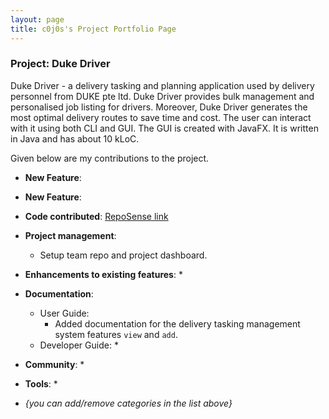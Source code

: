 ```yaml
---
layout: page
title: c0j0s's Project Portfolio Page
---
```


### Project: Duke Driver

Duke Driver - a delivery tasking and planning application used by delivery personnel from DUKE pte ltd. Duke Driver provides bulk management and personalised job listing for drivers. Moreover, Duke Driver generates the most optimal delivery routes to save time and cost. The user can interact with it using both CLI and GUI. The GUI is created with JavaFX. It is written in Java and has about 10 kLoC.

Given below are my contributions to the project.

* **New Feature**:

* **New Feature**:

* **Code contributed**: [RepoSense link]()

* **Project management**:
  * Setup team repo and project dashboard.

* **Enhancements to existing features**:
  * 

* **Documentation**:
  * User Guide:
    * Added documentation for the delivery tasking management system features `view` and `add`.
  * Developer Guide:
    * 

* **Community**:
  * 

* **Tools**:
  * 

* _{you can add/remove categories in the list above}_
